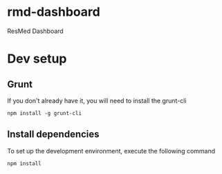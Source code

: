 rmd-dashboard
=============

ResMed Dashboard

# Dev setup
## Grunt
If you don't already have it, you will need to install the grunt-cli

    npm install -g grunt-cli

## Install dependencies
To set up the development environment, execute the following command

    npm install